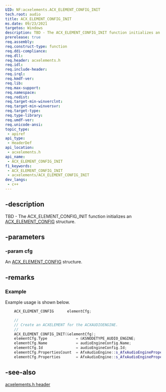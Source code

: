 ```yaml
---
UID: NF:acxelements.ACX_ELEMENT_CONFIG_INIT
tech.root: audio 
title: ACX_ELEMENT_CONFIG_INIT
ms.date: 09/23/2021
targetos: Windows
description: TBD - The ACX_ELEMENT_CONFIG_INIT function initializes an ACX_ELEMENT_CONFIG structure.
prerelease: true
req.assembly: 
req.construct-type: function
req.ddi-compliance: 
req.dll: 
req.header: acxelements.h
req.idl: 
req.include-header: 
req.irql: 
req.kmdf-ver: 
req.lib: 
req.max-support: 
req.namespace: 
req.redist: 
req.target-min-winverclnt: 
req.target-min-winversvr: 
req.target-type: 
req.type-library: 
req.umdf-ver: 
req.unicode-ansi: 
topic_type:
 - apiref
api_type:
 - HeaderDef
api_location:
 - acxelements.h
api_name:
 - ACX_ELEMENT_CONFIG_INIT
f1_keywords:
 - ACX_ELEMENT_CONFIG_INIT
 - acxelements/ACX_ELEMENT_CONFIG_INIT
dev_langs:
 - c++
---
```


## -description

TBD - The ACX_ELEMENT_CONFIG_INIT function initializes an [ACX_ELEMENT_CONFIG](ns-acxelements-acx_element_config.md) structure.

## -parameters

### -param cfg

An [ACX_ELEMENT_CONFIG](ns-acxelements-acx_element_config.md) structure.

## -remarks

### Example

Example usage is shown below.

```cpp
    ACX_ELEMENT_CONFIG      elementCfg;

    //
    // Create an ACXELEMENT for the ACXAUDIOENGINE.
    //
    ACX_ELEMENT_CONFIG_INIT(&elementCfg);
    elementCfg.Type             = &KSNODETYPE_AUDIO_ENGINE;
    elementCfg.Name             = audioEngineConfig.Name;
    elementCfg.Id               = audioEngineConfig.Id;
    elementCfg.PropertiesCount  = AfxAudioEngine::s_AfxAudioEnginePropertiesCount;
    elementCfg.Properties       = AfxAudioEngine::s_AfxAudioEngineProperties;
```

## -see-also

[acxelements.h header](index.md)

